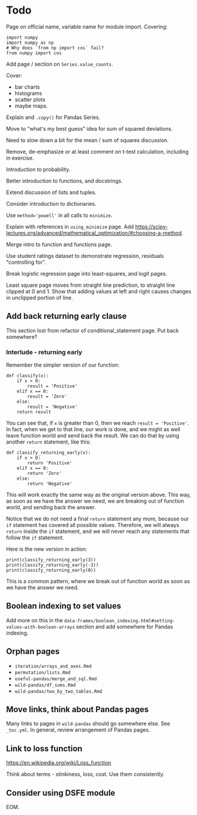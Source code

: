 # Todo

Page on official name, variable name for module import.  Covering:

```{python}
import numpy
import numpy as np
# Why does `from np import cos` fail?
from numpy import cos
```

Add page / section on `Series.value_counts`.

Cover:

- bar charts
- histograms
- scatter plots
- maybe maps.

Explain and `.copy()` for Pandas Series.

Move to "what's my best guess" idea for sum of squared deviations.

Need to slow down a bit for the mean / sum of squares discussion.

Remove, de-emphasize or at least comment on t-test calculation, including in
exercise.

Introduction to probability.

Better introduction to functions, and docstrings.

Extend discussion of lists and tuples.

Consider introduction to dictionaries.

Use `method='powell'` in all calls to `minimize`.

Explain with references in `using_minimize` page. Add
<https://scipy-lectures.org/advanced/mathematical_optimization/#choosing-a-method>.

Merge intro to function and functions page.

Use student ratings dataset to demonstrate regression, residuals "controlling for".

Break logistic regression page into least-squares, and logit pages.

Least square page moves from straight line prediction, to straight line
clipped at 0 and 1. Show that adding values at left and right causes changes
in unclipped portion of line.

## Add back returning early clause

This section lost from refactor of conditional_statement page. Put back
somewhere?

### Interlude - returning early

Remember the simpler version of our function:

```{python}
def classify(x):
    if x > 0:
        result = 'Positive'
    elif x == 0:
        result = 'Zero'
    else:
        result = 'Negative'
    return result
```

You can see that, if `x` is greater than 0, then we reach `result
= 'Positive'`. In fact, when we get to that line, our work is done, and we might as well leave function world and send back the result. We can do that by using another `return` statement, like this:

```{python}
def classify_returning_early(x):
    if x > 0:
        return 'Positive'
    elif x == 0:
        return 'Zero'
    else:
        return 'Negative'
```

This will work exactly the same way as the original version above. This way, as soon as we have the answer we need, we are breaking out of function world, and sending back the answer.

Notice that we do not need a final `return` statement any more, because our
`if` statement has covered all possible values. Therefore, we will always
`return` inside the `if` statement, and we will never reach any statements
that follow the `if` statement.

Here is the new version in action:

```{python}
print(classify_returning_early(3))
print(classify_returning_early(-3))
print(classify_returning_early(0))
```

This is a common pattern, where we break out of function world as soon as we
have the answer we need.

## Boolean indexing to set values

Add more on this in the `data-frames/boolean_indexing.html#setting-values-with-boolean-arrays` section and add somewhere for Pandas indexing.

## Orphan pages

- `iteration/arrays_and_axes.Rmd`
- `permutation/lists.Rmd`
- `useful-pandas/merge_and_sql.Rmd`
- `wild-pandas/df_sums.Rmd`
- `wild-pandas/two_by_two_tables.Rmd`

## Move links, think about Pandas pages

Many links to pages in `wild-pandas` should go somewhere else. See `_toc.yml`. In general, review arrangement of Pandas pages.

## Link to loss function

<https://en.wikipedia.org/wiki/Loss_function>

Think about terms - stinkiness, loss, cost. Use them consistently.

## Consider using DSFE module

EOM.

